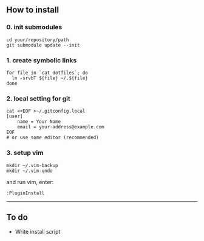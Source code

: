 ## How to install


### 0. init submodules

    cd your/repository/path
    git submodule update --init


### 1. create symbolic links

    for file in `cat dotfiles`; do
      ln -srvbT ${file} ~/.${file}
    done


### 2. local setting for git

    cat <<EOF >~/.gitconfig.local
    [user]
    	name = Your Name
    	email = your-address@example.com
    EOF
    # or use some editor (recommended)


### 3. setup vim

    mkdir ~/.vim-backup
    mkdir ~/.vim-undo

and run vim, enter:

    :PluginInstall


---
## To do

- Write install script
